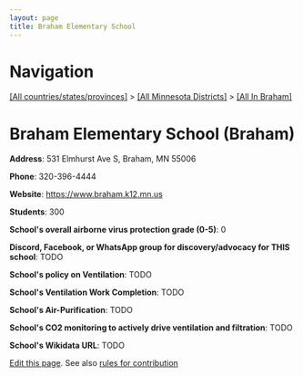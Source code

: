 ```yaml
---
layout: page
title: Braham Elementary School
---
```

# Navigation

[[All countries/states/provinces]](../../..) > [[All Minnesota Districts]](../..) > [[All In Braham]](..)

# Braham Elementary School (Braham)

**Address**: 531 Elmhurst Ave S, Braham, MN 55006

**Phone**: 320-396-4444

**Website**: <https://www.braham.k12.mn.us>

**Students**: 300

**School's overall airborne virus protection grade (0-5)**: 0

**Discord, Facebook, or WhatsApp group for discovery/advocacy for THIS school**: TODO

**School's policy on Ventilation**: TODO

**School's Ventilation Work Completion**: TODO

**School's Air-Purification**: TODO

**School's CO2 monitoring to actively drive ventilation and filtration**: TODO

**School's Wikidata URL**: TODO


[Edit this page](https://github.com/ventilate-schools/MN/edit/main/./Braham/Braham_Elementary_School.md). See also [rules for contribution](../../../contribution-rules/)